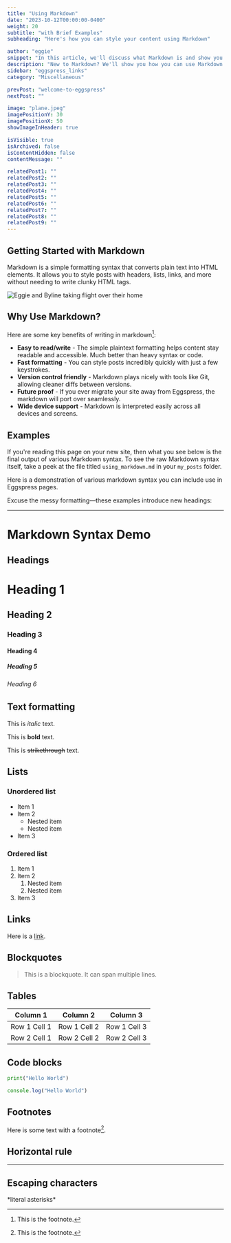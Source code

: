 ```yaml
---
title: "Using Markdown"
date: "2023-10-12T00:00:00-0400"
weight: 20
subtitle: "with Brief Examples"
subheading: "Here's how you can style your content using Markdown"

author: "eggie"
snippet: "In this article, we'll discuss what Markdown is and show you examples of how you can use it in your Eggspress content."
description: "New to Markdown? We'll show you how you can use Markdown to style your Eggspress site"
sidebar: "eggspress_links"
category: "Miscellaneous"

prevPost: "welcome-to-eggspress"
nextPost: ""

image: "plane.jpeg"
imagePositionY: 30
imagePositionX: 50
showImageInHeader: true

isVisible: true
isArchived: false
isContentHidden: false
contentMessage: ""

relatedPost1: ""
relatedPost2: ""
relatedPost3: ""
relatedPost4: ""
relatedPost5: ""
relatedPost6: ""
relatedPost7: ""
relatedPost8: ""
relatedPost9: ""
---
```


## Getting Started with Markdown

Markdown is a simple formatting syntax that converts plain text into HTML elements. It allows you to style posts with headers, lists, links, and more without needing to write clunky HTML tags.

![Eggie and Byline taking flight over their home](plane.jpeg)

## Why Use Markdown?

Here are some key benefits of writing in markdown[^1]:

- **Easy to read/write** - The simple plaintext formatting helps content stay readable and accessible. Much better than heavy syntax or code.
- **Fast formatting** - You can style posts incredibly quickly with just a few keystrokes.
- **Version control friendly** - Markdown plays nicely with tools like Git, allowing cleaner diffs between versions.
- **Future proof** - If you ever migrate your site away from Eggspress, the markdown will port over seamlessly.
- **Wide device support** - Markdown is interpreted easily across all devices and screens.

## Examples

If you're reading this page on your new site, then what you see below is the final output of various Markdown syntax. To see the raw Markdown syntax itself, take a peek at the file titled `using_markdown.md` in your `my_posts` folder.

Here is a demonstration of various markdown syntax you can include use in Eggspress pages.

Excuse the messy formatting—these examples introduce new headings:

---

# Markdown Syntax Demo

## Headings

# Heading 1

## Heading 2

### Heading 3

#### Heading 4

##### Heading 5

###### Heading 6

## Text formatting

This is _italic_ text.

This is **bold** text.

This is ~~strikethrough~~ text.

## Lists

### Unordered list

- Item 1
- Item 2
  - Nested item
  - Nested item
- Item 3

### Ordered list

1. Item 1
2. Item 2
   1. Nested item
   2. Nested item
3. Item 3

## Links

Here is a [link](https://www.example.com).

## Blockquotes

> This is a blockquote.
> It can span multiple lines.

## Tables

| Column 1     | Column 2     | Column 3     |
| ------------ | ------------ | ------------ |
| Row 1 Cell 1 | Row 1 Cell 2 | Row 1 Cell 3 |
| Row 2 Cell 1 | Row 2 Cell 2 | Row 2 Cell 3 |

## Code blocks

```python
print("Hello World")
```

```javascript
console.log("Hello World")
```

## Footnotes

Here is some text with a footnote[^1].

[^1]: This is the footnote.

## Horizontal rule

---

## Escaping characters

\*literal asterisks\*

[^1]: Source: [Markdown Guide](https://www.markdownguide.org/getting-started/)

